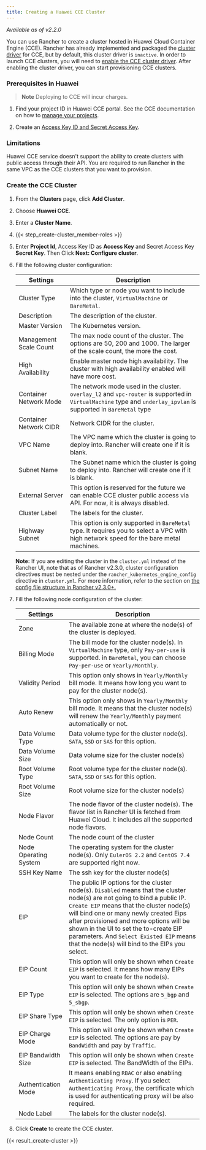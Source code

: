 ```yaml
---
title: Creating a Huawei CCE Cluster
---
```


_Available as of v2.2.0_

You can use Rancher to create a cluster hosted in Huawei Cloud Container Engine (CCE). Rancher has already implemented and packaged the [cluster driver](/docs/admin-settings/drivers/cluster-drivers/) for CCE, but by default, this cluster driver is `inactive`. In order to launch CCE clusters, you will need to [enable the CCE cluster driver](/docs/admin-settings/drivers/cluster-drivers/#activating-deactivating-cluster-drivers). After enabling the cluster driver, you can start provisioning CCE clusters.

### Prerequisites in Huawei

>**Note**
>Deploying to CCE will incur charges.

1. Find your project ID in Huawei CCE portal. See the CCE documentation on how to [manage your projects](https://support.huaweicloud.com/en-us/usermanual-iam/en-us_topic_0066738518.html).

2. Create an [Access Key ID and Secret Access Key](https://support.huaweicloud.com/en-us/usermanual-iam/en-us_topic_0079477318.html).

### Limitations

Huawei CCE service doesn't support the ability to create clusters with public access through their API. You are required to run Rancher in the same VPC as the CCE clusters that you want to provision.

### Create the CCE Cluster

1. From the **Clusters** page, click **Add Cluster**.

2. Choose **Huawei CCE**.

3. Enter a **Cluster Name**.

4. {{< step_create-cluster_member-roles >}}

5. Enter **Project Id**, Access Key ID as **Access Key** and Secret Access Key **Secret Key**. Then Click **Next: Configure cluster**.

6. Fill the following cluster configuration:

    |Settings|Description|
    |---|---|
    | Cluster Type | Which type or node you want to include into the cluster, `VirtualMachine` or `BareMetal`. |
	| Description | The description of the cluster. |
	| Master Version | The Kubernetes version. |
	| Management Scale Count | The max node count of the cluster. The options are 50, 200 and 1000. The larger of the scale count, the more the cost. |
	| High Availability | Enable master node high availability. The cluster with high availability enabled will have more cost. |
	| Container Network Mode | The network mode used in the cluster. `overlay_l2` and `vpc-router` is supported in `VirtualMachine` type and `underlay_ipvlan` is supported in `BareMetal` type |
	| Container Network CIDR | Network CIDR for the cluster. |
	| VPC Name | The VPC name which the cluster is going to deploy into. Rancher will create one if it is blank. |
	| Subnet Name | The Subnet name which the cluster is going to deploy into. Rancher will create one if it is blank. |
	| External Server | This option is reserved for the future we can enable CCE cluster public access via API. For now, it is always disabled. |
	| Cluster Label | The labels for the cluster. |
	| Highway Subnet | This option is only supported in `BareMetal` type. It requires you to select a VPC with high network speed for the bare metal machines. |

	**Note:** If you are editing the cluster in the `cluster.yml` instead of the Rancher UI, note that as of Rancher v2.3.0, cluster configuration directives must be nested under the `rancher_kubernetes_engine_config` directive in `cluster.yml`. For more information, refer to the section on [the config file structure in Rancher v2.3.0+.](/docs/cluster-provisioning/rke-clusters/options/#config-file-structure-in-rancher-v2-3-0)

7. Fill the following node configuration of the cluster:

    |Settings|Description|
	|---|---|
	| Zone | The available zone at where the node(s) of the cluster is deployed. |
	| Billing Mode | The bill mode for the cluster node(s). In `VirtualMachine` type, only `Pay-per-use` is supported. in `BareMetal`, you can choose `Pay-per-use` or `Yearly/Monthly`. |
	| Validity Period | This option only shows in `Yearly/Monthly` bill mode. It means how long you want to pay for the cluster node(s). |
	| Auto Renew | This option only shows in `Yearly/Monthly` bill mode. It means that the cluster node(s) will renew the `Yearly/Monthly` payment automatically or not. |
	| Data Volume Type | Data volume type for the cluster node(s). `SATA`, `SSD` or `SAS` for this option. |
	| Data Volume Size | Data volume size for the cluster node(s) |
	| Root Volume Type | Root volume type for the cluster node(s). `SATA`, `SSD` or `SAS` for this option. |
	| Root Volume Size | Root volume size for the cluster node(s) |
	| Node Flavor | The node flavor of the cluster node(s). The flavor list in Rancher UI is fetched from Huawei Cloud. It includes all the supported node flavors. |
	| Node Count | The node count of the cluster |
	| Node Operating System | The operating system for the cluster node(s). Only `EulerOS 2.2` and `CentOS 7.4` are supported right now. |
	| SSH Key Name | The ssh key for the cluster node(s) |
	| EIP | The public IP options for the cluster node(s). `Disabled` means that the cluster node(s) are not going to bind a public IP. `Create EIP` means that the cluster node(s) will bind one or many newly created Eips after provisioned and more options will be shown in the UI to set the to-create EIP parameters. And `Select Existed EIP` means that the node(s) will bind to the EIPs you select.  |
	| EIP Count | This option will only be shown when `Create EIP` is selected. It means how many EIPs you want to create for the node(s). |
	| EIP Type | This option will only be shown when `Create EIP` is selected. The options are `5_bgp` and `5_sbgp`. |
	| EIP Share Type | This option will only be shown when `Create EIP` is selected. The only option is `PER`. |
	| EIP Charge Mode | This option will only be shown when `Create EIP` is selected. The options are pay by `BandWidth` and pay by `Traffic`. |
	| EIP Bandwidth Size | This option will only be shown when `Create EIP` is selected. The BandWidth of the EIPs. |
	| Authentication Mode | It means enabling `RBAC` or also enabling `Authenticating Proxy`. If you select `Authenticating Proxy`, the certificate which is used for authenticating proxy will be also required. |
	| Node Label | The labels for the cluster node(s). |

8. Click **Create** to create the CCE cluster.

{{< result_create-cluster >}}
